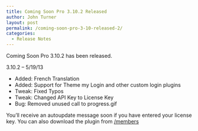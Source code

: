 ```yaml
---
title: Coming Soon Pro 3.10.2 Released
author: John Turner
layout: post
permalink: /coming-soon-pro-3-10-released-2/
categories:
  - Release Notes
---
```

Coming Soon Pro 3.10.2 has been released.

3.10.2 &#8211; 5/19/13

* Added: French Translation  
* Added: Support for Theme my Login and other custom login plugins  
* Tweak: Fixed Typos  
* Tweak: Changed API Key to License Key  
* Bug: Removed unused call to progress.gif

You’ll receive an autoupdate message soon if you have entered your license key. You can also download the plugin from <a href="/members" target="_blank">/members</a>

